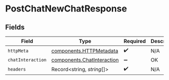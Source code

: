 # PostChatNewChatResponse


## Fields

| Field                                                                    | Type                                                                     | Required                                                                 | Description                                                              |
| ------------------------------------------------------------------------ | ------------------------------------------------------------------------ | ------------------------------------------------------------------------ | ------------------------------------------------------------------------ |
| `httpMeta`                                                               | [components.HTTPMetadata](../../models/components/httpmetadata.md)       | :heavy_check_mark:                                                       | N/A                                                                      |
| `chatInteraction`                                                        | [components.ChatInteraction](../../models/components/chatinteraction.md) | :heavy_minus_sign:                                                       | OK                                                                       |
| `headers`                                                                | Record<string, *string*[]>                                               | :heavy_check_mark:                                                       | N/A                                                                      |